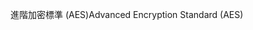 <span data-ttu-id="df2e2-101">進階加密標準 (AES)</span><span class="sxs-lookup"><span data-stu-id="df2e2-101">Advanced Encryption Standard (AES)</span></span>